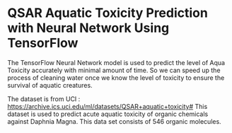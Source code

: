 # QSAR Aquatic Toxicity Prediction with Neural Network Using TensorFlow

The TensorFlow Neural Network model is used to predict the level of Aqua Toxicity accurately with minimal amount of time. 
So we can speed up the process of cleaning water once we know the level of toxicity to ensure the survival of aquatic creatures.

The dataset is from UCI : https://archive.ics.uci.edu/ml/datasets/QSAR+aquatic+toxicity# 
This dataset is used to predict acute aquatic toxicity of organic chemicals against Daphnia Magna. This data set consists of 546 organic molecules.
